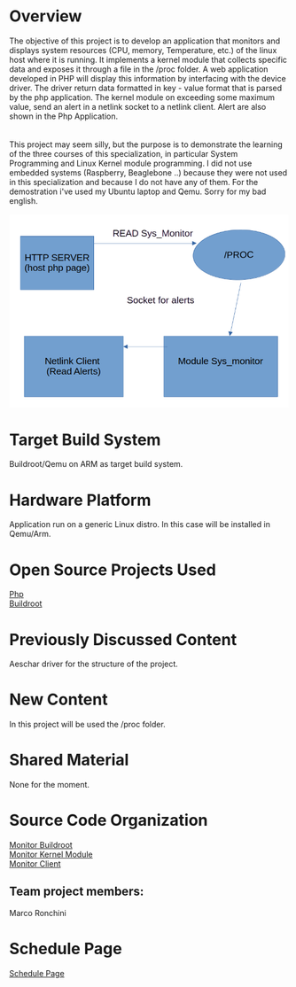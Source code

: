 
# Overview
The objective of this project is to develop an application that monitors and displays system resources (CPU, memory, Temperature, etc.) of the linux host where it is running. It implements a kernel module that collects specific data and exposes it through a file in the /proc folder. A web application developed in PHP will display this information by interfacing with the device driver. The driver return data formatted in key - value format that is parsed by the php application. The kernel module on exceeding some maximum value, send an alert in a netlink socket to a netlink client. Alert are also shown in the Php Application.  
<br><br>
This project may seem silly, but the purpose is to demonstrate the learning of the three courses of this specialization, in particular System Programming and Linux Kernel module programming. I did not use embedded systems (Raspberry, Beaglebone ..) because they were not used in this specialization and because I do not have any of them. For the demostration i've used my Ubuntu laptop and Qemu. Sorry for my bad english.
<br><br>
<img src="https://github.com/cu-ecen-aeld/final-project-marcoronk/blob/main/schema_progetto.png" >
# Target Build System
Buildroot/Qemu on ARM as target build system.

# Hardware Platform
Application run on a generic Linux distro. In this case will be installed in Qemu/Arm.

# Open Source Projects Used
[Php](https://www.php.net) <br>
[Buildroot](https://buildroot.org/)

# Previously Discussed Content
Aeschar driver for the structure of the project. 

# New Content
In this project will be used the /proc folder.

# Shared Material
None for the moment.

# Source Code Organization

[Monitor Buildroot](https://github.com/cu-ecen-aeld/final-project-marcoronk) <br>
[Monitor Kernel Module](https://github.com/marcoronk/rm_kernel) <br>
[Monitor Client](https://github.com/marcoronk/rm_client) <br>



## Team project members:

Marco Ronchini

# Schedule Page
[Schedule Page](https://github.com/users/marcoronk/projects/5/views/1)
